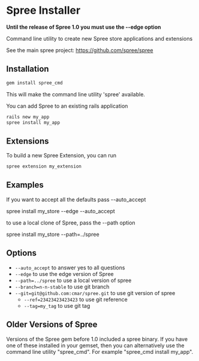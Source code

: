 Spree Installer
===============

**Until the release of Spree 1.0 you must use the --edge option**

Command line utility to create new Spree store applications
and extensions

See the main spree project: https://github.com/spree/spree

Installation
------------

```ruby
gem install spree_cmd
```
This will make the command line utility 'spree' available.

You can add Spree to an existing rails application

```ruby
rails new my_app
spree install my_app
```

Extensions
----------

To build a new Spree Extension, you can run
```ruby
spree extension my_extension
```
Examples
--------

If you want to accept all the defaults pass --auto_accept

spree install my_store --edge --auto_accept

to use a local clone of Spree, pass the --path option

spree install my_store --path=../spree


Options
-------

* `--auto_accept` to answer yes to all questions
* `--edge` to use the edge version of Spree
* `--path=../spree` to use a local version of spree
* `--branch=n-n-stable` to use git branch
* `--git=git@github.com:cmar/spree.git` to use git version of spree
  * `--ref=23423423423423` to use git reference
  * `--tag=my_tag` to use git tag

Older Versions of Spree
-----------------------

Versions of the Spree gem before 1.0 included a spree binary. If you
have one of these installed in your gemset, then you can alternatively
use the command line utility "spree_cmd". For example "spree_cmd install
my_app".



